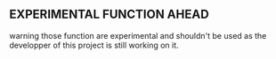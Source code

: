## EXPERIMENTAL FUNCTION AHEAD

warning those function are experimental and shouldn't be used as the developper of this project is still working on it. 